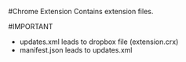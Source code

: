 #Chrome Extension
Contains  extension files.

#IMPORTANT
* updates.xml leads to dropbox file (extension.crx)
* manifest.json leads to updates.xml

